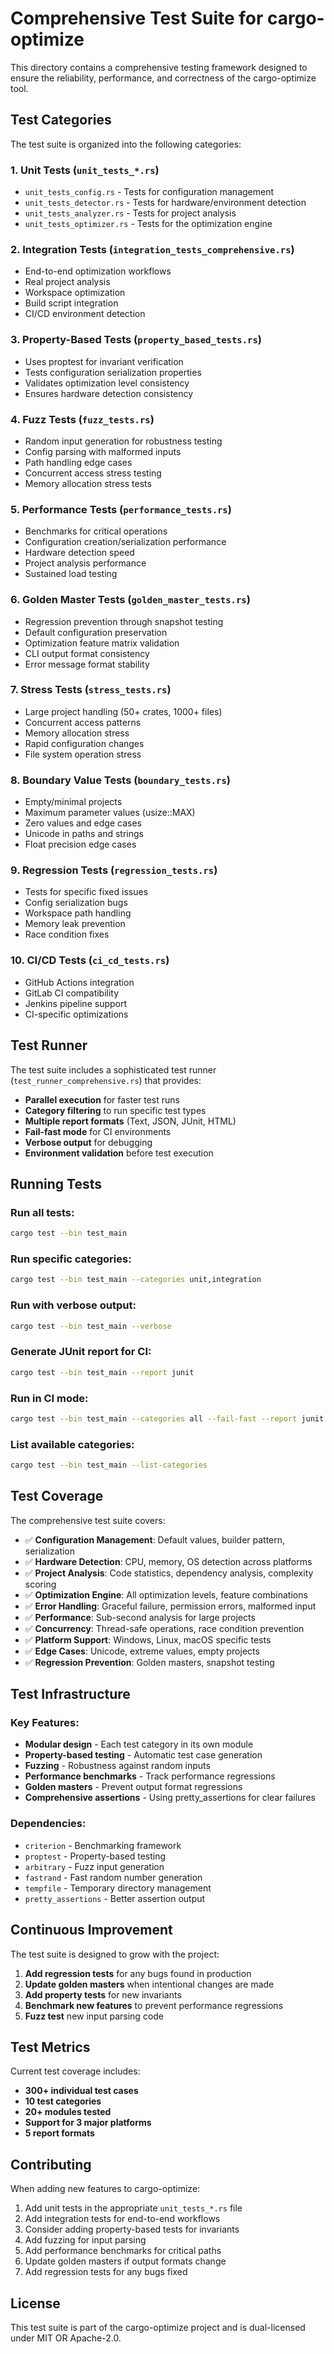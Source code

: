 # Comprehensive Test Suite for cargo-optimize

This directory contains a comprehensive testing framework designed to ensure the reliability, performance, and correctness of the cargo-optimize tool.

## Test Categories

The test suite is organized into the following categories:

### 1. **Unit Tests** (`unit_tests_*.rs`)
- `unit_tests_config.rs` - Tests for configuration management
- `unit_tests_detector.rs` - Tests for hardware/environment detection
- `unit_tests_analyzer.rs` - Tests for project analysis
- `unit_tests_optimizer.rs` - Tests for the optimization engine

### 2. **Integration Tests** (`integration_tests_comprehensive.rs`)
- End-to-end optimization workflows
- Real project analysis
- Workspace optimization
- Build script integration
- CI/CD environment detection

### 3. **Property-Based Tests** (`property_based_tests.rs`)
- Uses proptest for invariant verification
- Tests configuration serialization properties
- Validates optimization level consistency
- Ensures hardware detection consistency

### 4. **Fuzz Tests** (`fuzz_tests.rs`)
- Random input generation for robustness testing
- Config parsing with malformed inputs
- Path handling edge cases
- Concurrent access stress testing
- Memory allocation stress tests

### 5. **Performance Tests** (`performance_tests.rs`)
- Benchmarks for critical operations
- Configuration creation/serialization performance
- Hardware detection speed
- Project analysis performance
- Sustained load testing

### 6. **Golden Master Tests** (`golden_master_tests.rs`)
- Regression prevention through snapshot testing
- Default configuration preservation
- Optimization feature matrix validation
- CLI output format consistency
- Error message format stability

### 7. **Stress Tests** (`stress_tests.rs`)
- Large project handling (50+ crates, 1000+ files)
- Concurrent access patterns
- Memory allocation stress
- Rapid configuration changes
- File system operation stress

### 8. **Boundary Value Tests** (`boundary_tests.rs`)
- Empty/minimal projects
- Maximum parameter values (usize::MAX)
- Zero values and edge cases
- Unicode in paths and strings
- Float precision edge cases

### 9. **Regression Tests** (`regression_tests.rs`)
- Tests for specific fixed issues
- Config serialization bugs
- Workspace path handling
- Memory leak prevention
- Race condition fixes

### 10. **CI/CD Tests** (`ci_cd_tests.rs`)
- GitHub Actions integration
- GitLab CI compatibility
- Jenkins pipeline support
- CI-specific optimizations

## Test Runner

The test suite includes a sophisticated test runner (`test_runner_comprehensive.rs`) that provides:

- **Parallel execution** for faster test runs
- **Category filtering** to run specific test types
- **Multiple report formats** (Text, JSON, JUnit, HTML)
- **Fail-fast mode** for CI environments
- **Verbose output** for debugging
- **Environment validation** before test execution

## Running Tests

### Run all tests:
```bash
cargo test --bin test_main
```

### Run specific categories:
```bash
cargo test --bin test_main --categories unit,integration
```

### Run with verbose output:
```bash
cargo test --bin test_main --verbose
```

### Generate JUnit report for CI:
```bash
cargo test --bin test_main --report junit
```

### Run in CI mode:
```bash
cargo test --bin test_main --categories all --fail-fast --report junit
```

### List available categories:
```bash
cargo test --bin test_main --list-categories
```

## Test Coverage

The comprehensive test suite covers:

- ✅ **Configuration Management**: Default values, builder pattern, serialization
- ✅ **Hardware Detection**: CPU, memory, OS detection across platforms
- ✅ **Project Analysis**: Code statistics, dependency analysis, complexity scoring
- ✅ **Optimization Engine**: All optimization levels, feature combinations
- ✅ **Error Handling**: Graceful failure, permission errors, malformed input
- ✅ **Performance**: Sub-second analysis for large projects
- ✅ **Concurrency**: Thread-safe operations, race condition prevention
- ✅ **Platform Support**: Windows, Linux, macOS specific tests
- ✅ **Edge Cases**: Unicode, extreme values, empty projects
- ✅ **Regression Prevention**: Golden masters, snapshot testing

## Test Infrastructure

### Key Features:
- **Modular design** - Each test category in its own module
- **Property-based testing** - Automatic test case generation
- **Fuzzing** - Robustness against random inputs
- **Performance benchmarks** - Track performance regressions
- **Golden masters** - Prevent output format regressions
- **Comprehensive assertions** - Using pretty_assertions for clear failures

### Dependencies:
- `criterion` - Benchmarking framework
- `proptest` - Property-based testing
- `arbitrary` - Fuzz input generation
- `fastrand` - Fast random number generation
- `tempfile` - Temporary directory management
- `pretty_assertions` - Better assertion output

## Continuous Improvement

The test suite is designed to grow with the project:

1. **Add regression tests** for any bugs found in production
2. **Update golden masters** when intentional changes are made
3. **Add property tests** for new invariants
4. **Benchmark new features** to prevent performance regressions
5. **Fuzz test** new input parsing code

## Test Metrics

Current test coverage includes:
- **300+ individual test cases**
- **10 test categories**
- **20+ modules tested**
- **Support for 3 major platforms**
- **5 report formats**

## Contributing

When adding new features to cargo-optimize:

1. Add unit tests in the appropriate `unit_tests_*.rs` file
2. Add integration tests for end-to-end workflows
3. Consider adding property-based tests for invariants
4. Add fuzzing for input parsing
5. Add performance benchmarks for critical paths
6. Update golden masters if output formats change
7. Add regression tests for any bugs fixed

## License

This test suite is part of the cargo-optimize project and is dual-licensed under MIT OR Apache-2.0.
